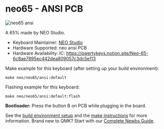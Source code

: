 # neo65 - ANSI PCB

![neo65 ansi](https://i.imgur.com/vOyu6SFh.jpg)

A 65% made by NEO Studio.

* Keyboard Maintainer: [NEO Studio](https://github.com/owlab-git)
* Hardware Supported: neo ansi PCB
* Hardware Availability: IC: https://qwertykeys.notion.site/Neo-65-6c8ae7895ec442dea809057c3dc5e113

Make example for this keyboard (after setting up your build environment):

    make neo/neo65/ansi:default

Flashing example for this keyboard:

    make neo/neo65/ansi:default:flash

**Bootloader:** Press the button B on PCB while plugging in the board.

See the [build environment setup](https://docs.qmk.fm/#/getting_started_build_tools) and the [make instructions](https://docs.qmk.fm/#/getting_started_make_guide) for more information. Brand new to QMK? Start with our [Complete Newbs Guide](https://docs.qmk.fm/#/newbs).